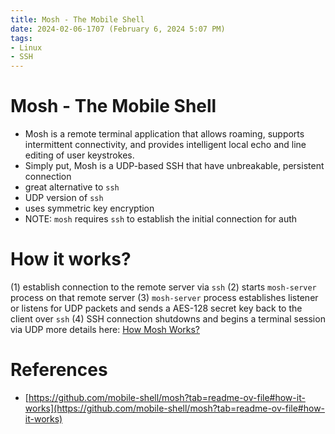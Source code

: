 ```yaml
---
title: Mosh - The Mobile Shell
date: 2024-02-06-1707 (February 6, 2024 5:07 PM)
tags:
- Linux
- SSH
---
```


# Mosh - The Mobile Shell
- Mosh is a remote terminal application that allows roaming, supports intermittent connectivity, and provides intelligent local echo and line editing of user keystrokes. 
- Simply put, Mosh is a UDP-based SSH that have unbreakable, persistent connection
- great alternative to `ssh`
- UDP version of `ssh`
- uses symmetric key encryption
- NOTE: `mosh` requires `ssh` to establish the initial connection for auth

# How it works?
(1) establish connection to the remote server via `ssh`
(2) starts `mosh-server` process on that remote server
(3) `mosh-server` process establishes listener or listens for UDP packets and sends a AES-128 secret key back to the client over `ssh`
(4) SSH connection shutdowns and begins a terminal session via UDP
more details here: [How Mosh Works?](https://github.com/mobile-shell/mosh?tab=readme-ov-file#how-it-works)

# References
- [https://github.com/mobile-shell/mosh?tab=readme-ov-file#how-it-works](https://github.com/mobile-shell/mosh?tab=readme-ov-file#how-it-works)
